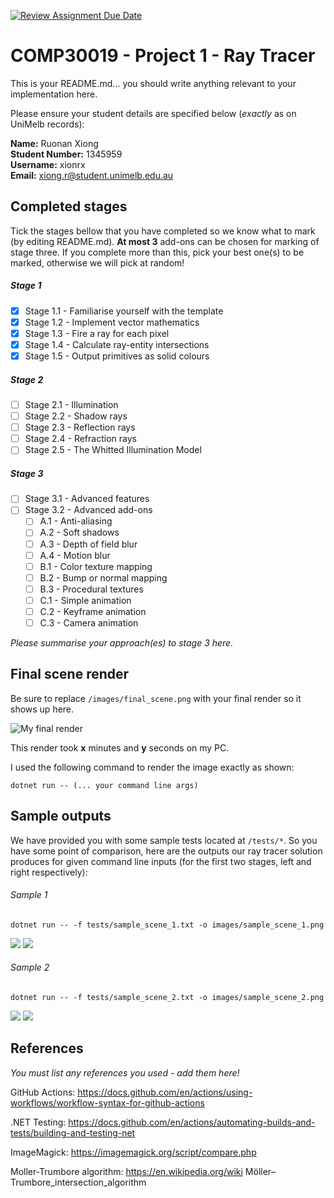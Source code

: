 [![Review Assignment Due Date](https://classroom.github.com/assets/deadline-readme-button-22041afd0340ce965d47ae6ef1cefeee28c7c493a6346c4f15d667ab976d596c.svg)](https://classroom.github.com/a/oMRiv2DB)
# COMP30019 - Project 1 - Ray Tracer

This is your README.md... you should write anything relevant to your
implementation here.

Please ensure your student details are specified below (*exactly* as on UniMelb
records):

**Name:** Ruonan Xiong \
**Student Number:** 1345959 \
**Username:** xionrx \
**Email:** xiong.r@student.unimelb.edu.au

## Completed stages

Tick the stages bellow that you have completed so we know what to mark (by
editing README.md). **At most 3** add-ons can be chosen for marking of stage three. If you complete more than this, pick your best one(s) to be marked, otherwise we will pick at random!

<!---
Tip: To tick, place an x between the square brackes [ ], like so: [x]
-->

##### Stage 1

- [x] Stage 1.1 - Familiarise yourself with the template
- [x] Stage 1.2 - Implement vector mathematics
- [x] Stage 1.3 - Fire a ray for each pixel
- [x] Stage 1.4 - Calculate ray-entity intersections
- [x] Stage 1.5 - Output primitives as solid colours

##### Stage 2

- [ ] Stage 2.1 - Illumination
- [ ] Stage 2.2 - Shadow rays
- [ ] Stage 2.3 - Reflection rays
- [ ] Stage 2.4 - Refraction rays
- [ ] Stage 2.5 - The Whitted Illumination Model

##### Stage 3

- [ ] Stage 3.1 - Advanced features
- [ ] Stage 3.2 - Advanced add-ons
  - [ ] A.1 - Anti-aliasing
  - [ ] A.2 - Soft shadows
  - [ ] A.3 - Depth of field blur
  - [ ] A.4 - Motion blur
  - [ ] B.1 - Color texture mapping
  - [ ] B.2 - Bump or normal mapping
  - [ ] B.3 - Procedural textures
  - [ ] C.1 - Simple animation
  - [ ] C.2 - Keyframe animation
  - [ ] C.3 - Camera animation

*Please summarise your approach(es) to stage 3 here.*

## Final scene render

Be sure to replace ```/images/final_scene.png``` with your final render so it
shows up here.

![My final render](images/final_scene.png)

This render took **x** minutes and **y** seconds on my PC.

I used the following command to render the image exactly as shown:

```
dotnet run -- (... your command line args)
```

## Sample outputs

We have provided you with some sample tests located at ```/tests/*```. So you
have some point of comparison, here are the outputs our ray tracer solution
produces for given command line inputs (for the first two stages, left and right
respectively):

###### Sample 1

```
dotnet run -- -f tests/sample_scene_1.txt -o images/sample_scene_1.png
```

<p float="left">
  <img src="images/sample_scene_1_s1.png" />
  <img src="images/sample_scene_1_s2.png" /> 
</p>

###### Sample 2

```
dotnet run -- -f tests/sample_scene_2.txt -o images/sample_scene_2.png
```

<p float="left">
  <img src="images/sample_scene_2_s1.png" />
  <img src="images/sample_scene_2_s2.png" /> 
</p>

## References

*You must list any references you used - add them here!*

GitHub Actions: https://docs.github.com/en/actions/using-workflows/workflow-syntax-for-github-actions

.NET Testing: https://docs.github.com/en/actions/automating-builds-and-tests/building-and-testing-net

ImageMagick: https://imagemagick.org/script/compare.php

Moller-Trumbore algorithm: https://en.wikipedia.org/wiki Möller–Trumbore_intersection_algorithm